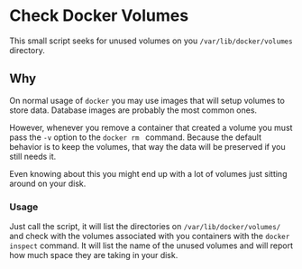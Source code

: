 # Check Docker Volumes

This small script seeks for unused volumes on you `/var/lib/docker/volumes`
directory.

## Why

On normal usage of `docker` you may use images that will setup volumes to
store data. Database images are probably the most common ones.

However, whenever you remove a container that created a volume you must pass the
`-v` option to the `docker rm ` command. Because the default behavior is to keep
the volumes, that way the data will be preserved if you still needs it.

Even knowing about this you might end up with a lot of volumes just sitting
around on your disk.

### Usage

Just call the script, it will list the directories on `/var/lib/docker/volumes/`
and check with the volumes associated with you containers with the
`docker inspect` command. It will list the name of the unused volumes and will
report how much space they are taking in your disk.
